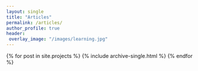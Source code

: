 ```yaml
---
layout: single
title: "Articles"
permalink: /articles/
author_profile: true
header:
 overlay_image: "/images/learning.jpg"
---
```


{% for post in site.projects %}
  {% include archive-single.html %}
{% endfor %}
